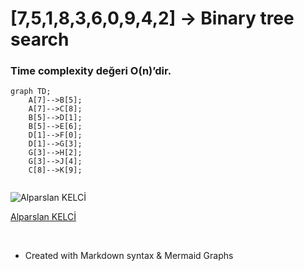 

# [7,5,1,8,3,6,0,9,4,2] -> Binary tree search

### Time complexity değeri O(n)’dir.



```mermaid
graph TD;
    A[7]-->B[5];
    A[7]-->C[8];    
    B[5]-->D[1];
    B[5]-->E[6];
    D[1]-->F[0];
    D[1]-->G[3];
    G[3]-->H[2];
    G[3]-->J[4];
    C[8]-->K[9];
       
```

![Alparslan KELCİ](https://lh3.googleusercontent.com/a/ALm5wu1pYPsDvQWEiGDN4_5-kfp9v0HHO-jqfs2mDqXB3bU=s96-c-rg-br100)
<br/>

[Alparslan KELCİ](https://github.com/AlparslanKelci "My github repository")

<br>

* Created with Markdown syntax & Mermaid Graphs